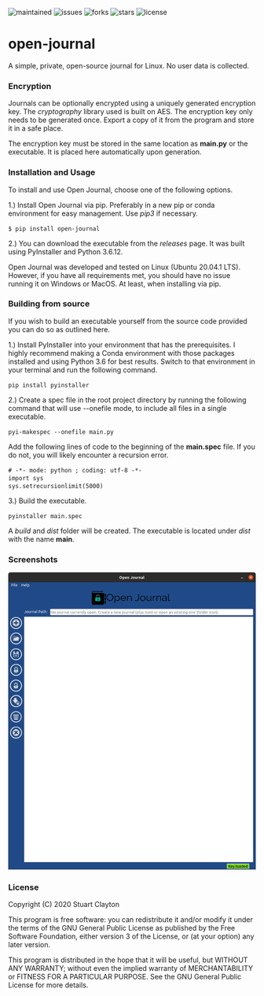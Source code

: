 ![maintained](https://img.shields.io/badge/Maintained%3F-Yes-brightgreen) ![issues](https://img.shields.io/github/issues/Optimizer-Prime/open-journal) ![forks](https://img.shields.io/github/forks/Optimizer-Prime/open-journal) ![stars](https://img.shields.io/github/stars/Optimizer-Prime/open-journal) ![license](https://img.shields.io/github/license/Optimizer-Prime/open-journal)

# open-journal
A simple, private, open-source journal for Linux. No user data is collected.

### Encryption
Journals can be optionally encrypted using a uniquely generated encryption key. The *cryptography* library used is built on AES. The encryption key only needs to be generated once. Export a copy of it from the program and store it in a safe place. 

The encryption key must be stored in the same location as **main.py** or the executable. It is placed here automatically upon generation.

### Installation and Usage
To install and use Open Journal, choose one of the following options.

1.) Install Open Journal via pip. Preferably in a new pip or conda environment for easy management. Use *pip3* if necessary.
~~~
$ pip install open-journal
~~~

2.) You can download the executable from the *releases* page. It was built using PyInstaller and Python 3.6.12.

Open Journal was developed and tested on Linux (Ubuntu 20.04.1 LTS). However, if you have all requirements met, you should have no issue running it on Windows or MacOS. At least, when installing via pip.

### Building from source
If you wish to build an executable yourself from the source code provided you can do so as outlined here.

1.) Install PyInstaller into your environment that has the prerequisites. I highly recommend making a Conda environment with those packages installed and using Python 3.6 for best results. Switch to that environment in your terminal and run the following command.
~~~
pip install pyinstaller
~~~

2.) Create a spec file in the root project directory by running the following command that will use --onefile mode, to include all files in a single executable.
~~~
pyi-makespec --onefile main.py
~~~

Add the following lines of code to the beginning of the **main.spec** file. If you do not, you will likely encounter a recursion error.
~~~
# -*- mode: python ; coding: utf-8 -*-
import sys
sys.setrecursionlimit(5000)
~~~

3.) Build the executable.
~~~
pyinstaller main.spec
~~~
A *build* and *dist* folder will be created. The executable is located under *dist* with the name **main**.

### Screenshots
![Main Menu](/screenshots/open-journal.png)

### License

Copyright (C) 2020 Stuart Clayton

This program is free software: you can redistribute it and/or modify it under the terms of the GNU General Public License as published by the Free Software Foundation, either version 3 of the License, or (at your option) any later version.

This program is distributed in the hope that it will be useful, but WITHOUT ANY WARRANTY; without even the implied warranty of MERCHANTABILITY or FITNESS FOR A PARTICULAR PURPOSE. See the GNU General Public License for more details.
